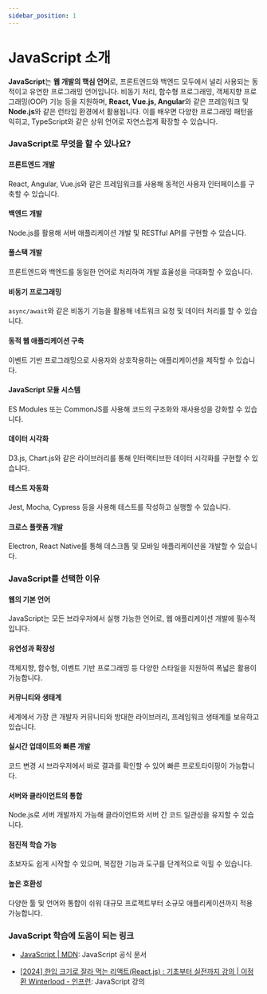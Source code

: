 ```yaml
---
sidebar_position: 1
---
```


# JavaScript 소개

**JavaScript**는 **웹 개발의 핵심 언어**로, 프론트엔드와 백엔드 모두에서 널리 사용되는 동적이고 유연한 프로그래밍 언어입니다. 비동기 처리, 함수형 프로그래밍, 객체지향 프로그래밍(OOP) 기능 등을 지원하며, **React, Vue.js, Angular**와 같은 프레임워크 및 **Node.js**와 같은 런타임 환경에서 활용됩니다. 이를 배우면 다양한 프로그래밍 패턴을 익히고, TypeScript와 같은 상위 언어로 자연스럽게 확장할 수 있습니다.

### **JavaScript로 무엇을 할 수 있나요?**

#### **프론트엔드 개발**

React, Angular, Vue.js와 같은 프레임워크를 사용해 동적인 사용자 인터페이스를 구축할 수 있습니다.

#### **백엔드 개발**

Node.js를 활용해 서버 애플리케이션 개발 및 RESTful API를 구현할 수 있습니다.

#### **풀스택 개발**

프론트엔드와 백엔드를 동일한 언어로 처리하여 개발 효율성을 극대화할 수 있습니다.

#### **비동기 프로그래밍**

`async/await`와 같은 비동기 기능을 활용해 네트워크 요청 및 데이터 처리를 할 수 있습니다.

#### **동적 웹 애플리케이션 구축**

이벤트 기반 프로그래밍으로 사용자와 상호작용하는 애플리케이션을 제작할 수 있습니다.

#### **JavaScript 모듈 시스템**

ES Modules 또는 CommonJS를 사용해 코드의 구조화와 재사용성을 강화할 수 있습니다.

#### **데이터 시각화**

D3.js, Chart.js와 같은 라이브러리를 통해 인터랙티브한 데이터 시각화를 구현할 수 있습니다.

#### **테스트 자동화**

Jest, Mocha, Cypress 등을 사용해 테스트를 작성하고 실행할 수 있습니다.

#### **크로스 플랫폼 개발**

Electron, React Native를 통해 데스크톱 및 모바일 애플리케이션을 개발할 수 있습니다.

### **JavaScript를 선택한 이유**

#### **웹의 기본 언어**

JavaScript는 모든 브라우저에서 실행 가능한 언어로, 웹 애플리케이션 개발에 필수적입니다.

#### **유연성과 확장성**

객체지향, 함수형, 이벤트 기반 프로그래밍 등 다양한 스타일을 지원하여 폭넓은 활용이 가능합니다.

#### **커뮤니티와 생태계**

세계에서 가장 큰 개발자 커뮤니티와 방대한 라이브러리, 프레임워크 생태계를 보유하고 있습니다.

#### **실시간 업데이트와 빠른 개발**

코드 변경 시 브라우저에서 바로 결과를 확인할 수 있어 빠른 프로토타이핑이 가능합니다.

#### **서버와 클라이언트의 통합**

Node.js로 서버 개발까지 가능해 클라이언트와 서버 간 코드 일관성을 유지할 수 있습니다.

#### **점진적 학습 가능**

초보자도 쉽게 시작할 수 있으며, 복잡한 기능과 도구를 단계적으로 익힐 수 있습니다.

#### **높은 호환성**

다양한 툴 및 언어와 통합이 쉬워 대규모 프로젝트부터 소규모 애플리케이션까지 적용 가능합니다.

### **JavaScript 학습에 도움이 되는 링크**

- [JavaScript | MDN](https://developer.mozilla.org/ko/docs/Web/JavaScript): JavaScript 공식 문서

- [[2024] 한입 크기로 잘라 먹는 리액트(React.js) : 기초부터 실전까지 강의 | 이정환 Winterlood - 인프런](https://www.inflearn.com/course/%ED%95%9C%EC%9E%85-%EB%A6%AC%EC%95%A1%ED%8A%B8/dashboard): JavaScript 강의
